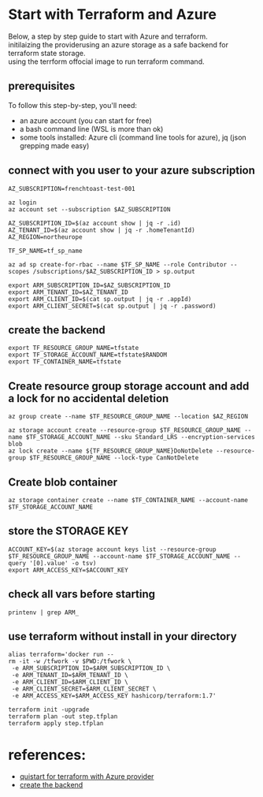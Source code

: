# Start with Terraform and Azure

Below, a step by step guide to start with Azure and terraform.  
initilaizing the providerusing an azure storage as a safe backend for terraform state storage.  
using the terrform offocial image to run terraform command.  

## prerequisites

To follow this step-by-step, you'll need:
- an azure account (you can start for free)
- a bash command line (WSL is more than ok)
- some tools installed: Azure cli (command line tools for azure), jq (json grepping made easy)
  
## connect with you user to your azure subscription

```
AZ_SUBSCRIPTION=frenchtoast-test-001

az login
az account set --subscription $AZ_SUBSCRIPTION

AZ_SUBSCRIPTION_ID=$(az account show | jq -r .id)
AZ_TENANT_ID=$(az account show | jq -r .homeTenantId)
AZ_REGION=northeurope

TF_SP_NAME=tf_sp_name

az ad sp create-for-rbac --name $TF_SP_NAME --role Contributor --scopes /subscriptions/$AZ_SUBSCRIPTION_ID > sp.output

export ARM_SUBSCRIPTION_ID=$AZ_SUBSCRIPTION_ID
export ARM_TENANT_ID=$AZ_TENANT_ID
export ARM_CLIENT_ID=$(cat sp.output | jq -r .appId) 
export ARM_CLIENT_SECRET=$(cat sp.output | jq -r .password)
```

## create the backend

```
export TF_RESOURCE_GROUP_NAME=tfstate
export TF_STORAGE_ACCOUNT_NAME=tfstate$RANDOM
export TF_CONTAINER_NAME=tfstate
```

## Create resource group storage account and add a lock for no accidental deletion

```
az group create --name $TF_RESOURCE_GROUP_NAME --location $AZ_REGION
 
az storage account create --resource-group $TF_RESOURCE_GROUP_NAME --name $TF_STORAGE_ACCOUNT_NAME --sku Standard_LRS --encryption-services blob
az lock create --name ${TF_RESOURCE_GROUP_NAME}DoNotDelete --resource-group $TF_RESOURCE_GROUP_NAME --lock-type CanNotDelete
```

## Create blob container
`az storage container create --name $TF_CONTAINER_NAME --account-name $TF_STORAGE_ACCOUNT_NAME`


## store the STORAGE KEY
```
ACCOUNT_KEY=$(az storage account keys list --resource-group $TF_RESOURCE_GROUP_NAME --account-name $TF_STORAGE_ACCOUNT_NAME --query '[0].value' -o tsv)
export ARM_ACCESS_KEY=$ACCOUNT_KEY
```
## check all vars before starting
```
printenv | grep ARM_
```

## use terraform without install in your directory
```
alias terraform='docker run --
rm -it -w /tfwork -v $PWD:/tfwork \
 -e ARM_SUBSCRIPTION_ID=$ARM_SUBSCRIPTION_ID \
 -e ARM_TENANT_ID=$ARM_TENANT_ID \
 -e ARM_CLIENT_ID=$ARM_CLIENT_ID \
 -e ARM_CLIENT_SECRET=$ARM_CLIENT_SECRET \
 -e ARM_ACCESS_KEY=$ARM_ACCESS_KEY hashicorp/terraform:1.7'
 
terraform init -upgrade
terraform plan -out step.tfplan
terraform apply step.tfplan
```

# references:
- [quistart for terraform with Azure provider](https://learn.microsoft.com/en-us/azure/developer/terraform/create-resource-group?tabs=azure-cli)
- [create the backend](https://learn.microsoft.com/fr-fr/azure/developer/terraform/store-state-in-azure-storage?tabs=azure-cli)
